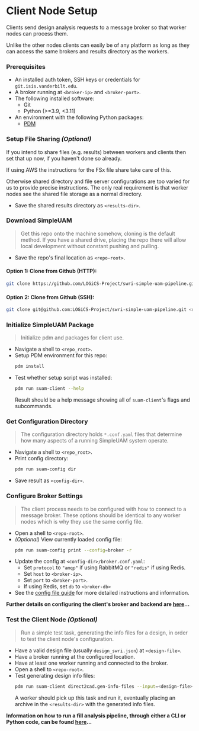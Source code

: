 # Client Node Setup

Clients send design analysis requests to a message broker so that worker
nodes can process them.

Unlike the other nodes clients can easily be of any platform as long as they
can access the same brokers and results directory as the workers.

### Prerequisites

- An installed auth token, SSH keys or credentials for `git.isis.vanderbilt.edu`.
- A broker running at `<broker-ip>` and `<broker-port>`.
- The following installed software:
    - Git
    - Python (>=3.9, <3.11)
- An environment with the following Python packages:
    - [PDM](https://pdm.fming.dev/latest/)

### Setup File Sharing *(Optional)*

If you intend to share files (e.g. results) between workers and clients then
set that up now, if you haven't done so already.

If using AWS the instructions for the FSx file share take care of this.

Otherwise shared directory and file server configurations are too varied for us
to provide precise instructions.
The only real requirement is that worker nodes see the shared file storage as
a normal directory.

- Save the shared results directory as `<results-dir>`.

### Download SimpleUAM

> Get this repo onto the machine somehow, cloning is the default method.
> If you have a shared drive, placing the repo there will allow local development
> without constant pushing and pulling.

- Save the repo's final location as `<repo-root>`.

#### **Option 1:** Clone from Github (HTTP):

```bash
git clone https://github.com/LOGiCS-Project/swri-simple-uam-pipeline.git <repo-root>
```

#### **Option 2:** Clone from Github (SSH):

```bash
git clone git@github.com:LOGiCS-Project/swri-simple-uam-pipeline.git <repo-root>
```

### Initialize SimpleUAM Package

> Initialize pdm and packages for client use.

- Navigate a shell to `<repo_root>`.
- Setup PDM environment for this repo:
  ```bash
  pdm install
  ```
- Test whether setup script was installed:
  ```bash
  pdm run suam-client --help
  ```
  Result should be a help message showing all of `suam-client`'s flags and
  subcommands.

### Get Configuration Directory

> The configuration directory holds `*.conf.yaml` files that determine how
> many aspects of a running SimpleUAM system operate.

- Navigate a shell to `<repo_root>`.
- Print config directory:
  ```bash
  pdm run suam-config dir
  ```
- Save result as `<config-dir>`.

### Configure Broker Settings

> The client process needs to be configured with how to connect to a
> message broker.
> These options should be identical to any worker nodes which is why they
> use the same config file.

- Open a shell to `<repo-root>`.
- *(Optional)* View currently loaded config file:
  ```bash
  pdm run suam-config print --config=broker -r
  ```
- Update the config at `<config-dir>/broker.conf.yaml`:
    - Set `protocol` to `"amqp"` if using RabbitMQ or `"redis"` if
      using Redis.
    - Set `host` to `<broker-ip>`.
    - Set `port` to `<broker-port>`.
    - If using Redis, set `db` to `<broker-db>`
- See the [config file guide](../usage/config.md) for more detailed
  instructions and information.

**Further details on configuring the client's broker and backend are
[here](../usage/clients.md)...**

### Test the Client Node *(Optional)*

> Run a simple test task, generating the info files for a design, in order to
> test the client node's configuration.

- Have a valid design file (usually `design_swri.json`) at `<design-file>`.
- Have a broker running at the configured location.
- Have at least one worker running and connected to the broker.
- Open a shell to `<repo-root>`.
- Test generating design info files:
  ```bash
  pdm run suam-client direct2cad.gen-info-files --input=<design-file>
  ```
  A worker should pick up this task and run it, eventually placing an archive
  in the `<results-dir>` with the generated info files.

**Information on how to run a fill analysis pipeline, through either a
CLI or Python code, can be found [here](../usage/clients.md)...**
